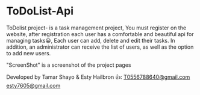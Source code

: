 # ToDoList-Api
ToDolist project-
is a task management project,
You must register on the website, after registration each user has a comfortable and beautiful api for managing tasks😀,
Each user can add, delete and edit their tasks.
In addition, an administrator can receive the list of users, as well as the option to add new users.

"ScreenShot" is a screenshot of the project pages

Developed by Tamar Shayo & Esty Hailbron 👍:
T0556788640@gmail.com
esty7605@gmail.com
<!DOCTYPE html>
<html lang="en">
    <div class="postman-run-button" data-postman-action="collection/fork"
      data-postman-var-1="24869712-433d3436-5ef1-4ecf-86ba-be876718a608"
      data-postman-collection-url="entityId=24869712-433d3436-5ef1-4ecf-86ba-be876718a608&entityType=collection&workspaceId=2a4982b8-b1f0-4dfb-8389-02ee815779b7">
    </div>
    <script type="text/javascript">
      (function (p, o, s, t, m, a, n) 
      {
        !p[s] && (p[s] = function () 
        {
            (p[t] || (p[t] = [])).push(arguments);
        });
        !o.getElementById(s + t) && o.getElementsByTagName("head")[0].appendChild(
              ((n = o.createElement("script")), (n.id = s + t), (n.async = 1), (n.src = m), n));})
      ( window,
        document,
        "_pm",
        "PostmanRunObject",
        "https://run.pstmn.io/button.js"
      );
    </script>
  </div>
</html>